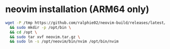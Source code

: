 # neovim installation (ARM64 only)

```bash
wget -P /tmp https://github.com/ralphie02/neovim-build/releases/latest/download/neovim.tar.gz \
  && sudo mkdir -p /opt/bin \
  && cd /opt \
  && sudo tar xvf neovim.tar.gz \
  && sudo ln -s /opt/neovim/bin/nvim /opt/bin/nvim
```
